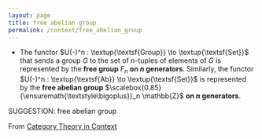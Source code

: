 ```yaml
---
layout: page
title: free abelian group
permalink: /context/free_abelian_group
---
```

-  The functor $U(-)^n : \textup{\textsf{Group}} \to \textup{\textsf{Set}}$ that sends a group $G$ to the set of $n$-tuples of elements of $G$ is represented by the **free group** $F_n$ **on $n$ generators**. Similarly, the functor $U(-)^n : \textup{\textsf{Ab}} \to \textup{\textsf{Set}}$ is represented by the **free abelian group** $\scalebox{0.85}{\ensuremath{\textstyle\bigoplus}}_n \mathbb{Z}$ **on $n$ generators**.

SUGGESTION: free abelian group

From [Category Theory in Context](https://mathgloss.github.io/MathGloss/context.html)